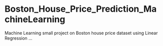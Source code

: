 # Boston_House_Price_Prediction_MachineLearning
Machine Learning small project on Boston house price dataset using Linear Regression ...

